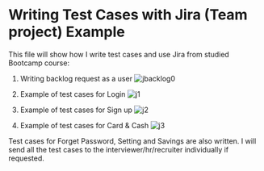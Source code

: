 # Writing Test Cases with Jira (Team project) Example
This file will show how I write test cases and use Jira from studied Bootcamp course:

1) Writing backlog request as a user
![jbacklog0](https://github.com/jijdp/portfolio-details/assets/138129390/a1e7c8f1-a507-4e5b-9ae7-312c4e2a7c71)

2) Example of test cases for Login 
![j1](https://github.com/jijdp/portfolio-details/assets/138129390/15641dbb-4f38-4f7c-a28e-06b7cb16c0b8)

3) Example of test cases for Sign up
![j2](https://github.com/jijdp/portfolio-details/assets/138129390/8f976382-babe-4c84-aa4b-1fb317d235f4)

4) Example of test cases for Card & Cash
![j3](https://github.com/jijdp/portfolio-details/assets/138129390/5aa50885-5535-44ee-875a-6d973723531d)

Test cases for Forget Password, Setting and Savings are also written. I will send all the test cases to the interviewer/hr/recruiter individually if requested.
